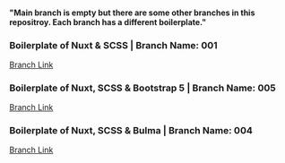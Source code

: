#### "Main branch is empty but there are some other branches in this repositroy. Each branch has a different boilerplate."




### Boilerplate of Nuxt & SCSS | Branch Name: 001 <br/>
[Branch Link](https://github.com/Rasaf-Ibrahim/Vue.js-Boilerplates/tree/001) <br/>


### Boilerplate of Nuxt, SCSS & Bootstrap 5 | Branch Name: 005  <br/>
[Branch Link](https://github.com/Rasaf-Ibrahim/Vue.js-Boilerplates/tree/005 ) <br/>



### Boilerplate of Nuxt, SCSS & Bulma | Branch Name: 004  <br/>
[Branch Link](https://github.com/Rasaf-Ibrahim/Vue.js-Boilerplates/tree/004 ) <br/>





